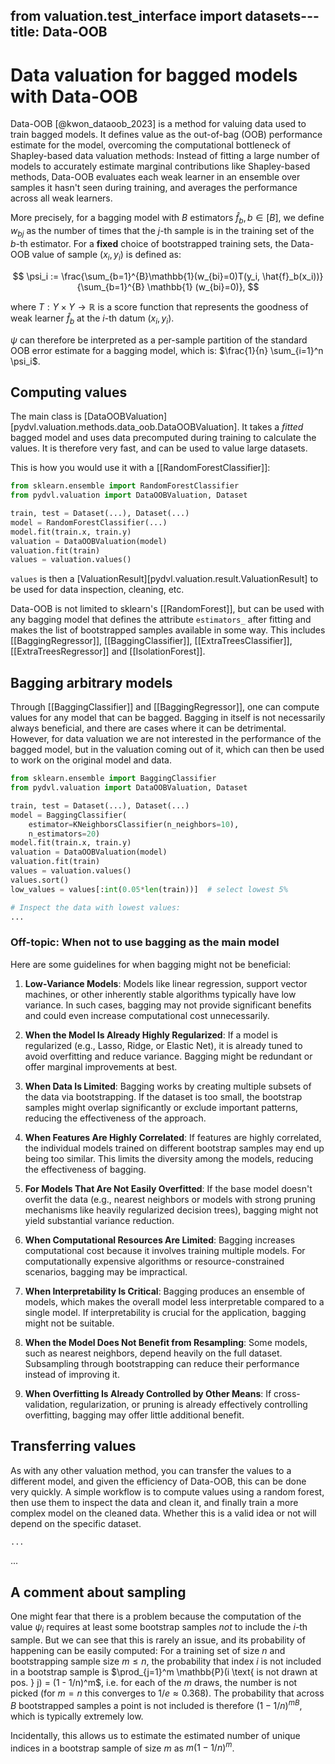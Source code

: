 from valuation.test_interface import datasets---
title: Data-OOB
---

# Data valuation for bagged models with Data-OOB

Data-OOB [@kwon_dataoob_2023] is a method for valuing data used to train bagged
models. It defines value as the out-of-bag (OOB) performance estimate for the
model, overcoming the computational bottleneck of Shapley-based data valuation
methods: Instead of fitting a large number of models to accurately estimate
marginal contributions like Shapley-based methods, Data-OOB evaluates each weak
learner in an ensemble over samples it hasn't seen during training, and averages
the performance across all weak learners.

More precisely, for a bagging model with $B$ estimators $\hat{f}_b, b \in [B]$,
we define $w_{bj}$ as the number of times that the $j$-th sample is in the
training set of the $b$-th estimator. For a **fixed** choice of bootstrapped
training sets, the Data-OOB value of sample $(x_i, y_i)$ is defined as:
 
$$ \psi_i := \frac{\sum_{b=1}^{B}\mathbb{1}(w_{bi}=0)T(y_i, 
   \hat{f}_b(x_i))}{\sum_{b=1}^{B} \mathbb{1} (w_{bi}=0)},
$$

where $T: Y \times Y \rightarrow \mathbb{R}$ is a score function that represents
the goodness of weak learner $\hat{f}_b$ at the $i$-th datum $(x_i, y_i)$.

$\psi$ can therefore be interpreted as a per-sample partition of the standard
OOB error estimate for a bagging model, which is: $\frac{1}{n} \sum_{i=1}^n
\psi_i$.

## Computing values

The main class is
[DataOOBValuation][pydvl.valuation.methods.data_oob.DataOOBValuation]. It takes
a *fitted* bagged model and uses data precomputed during training to calculate
the values. It is therefore very fast, and can be used to value large datasets.

This is how you would use it with a [[RandomForestClassifier]]:

```python
from sklearn.ensemble import RandomForestClassifier
from pydvl.valuation import DataOOBValuation, Dataset

train, test = Dataset(...), Dataset(...)
model = RandomForestClassifier(...)
model.fit(train.x, train.y)
valuation = DataOOBValuation(model)
valuation.fit(train)
values = valuation.values()
```

`values` is then a [ValuationResult][pydvl.valuation.result.ValuationResult] to
be used for data inspection, cleaning, etc.

Data-OOB is not limited to sklearn's [[RandomForest]], but can be used with
any bagging model that defines the attribute `estimators_`  after fitting and
makes the list of bootstrapped samples available in some way. This includes
[[BaggingRegressor]], [[BaggingClassifier]], [[ExtraTreesClassifier]],
[[ExtraTreesRegressor]] and [[IsolationForest]].

## Bagging arbitrary models

Through [[BaggingClassifier]] and [[BaggingRegressor]], one can compute values
for any model that can be bagged. Bagging in itself is not necessarily always
beneficial, and there are cases where it can be detrimental. However, for data
valuation we are not interested in the performance of the bagged model, but in
the valuation coming out of it, which can then be used to work on the original
model and data.

```python
from sklearn.ensemble import BaggingClassifier
from pydvl.valuation import DataOOBValuation, Dataset

train, test = Dataset(...), Dataset(...)
model = BaggingClassifier(
    estimator=KNeighborsClassifier(n_neighbors=10),
    n_estimators=20)
model.fit(train.x, train.y)
valuation = DataOOBValuation(model)
valuation.fit(train)
values = valuation.values()
values.sort()
low_values = values[:int(0.05*len(train))]  # select lowest 5%

# Inspect the data with lowest values:
...
```

### Off-topic: When not to use bagging as the main model

Here are some guidelines for when bagging might not be beneficial:

1. **Low-Variance Models**: Models like linear regression, support vector
   machines, or other inherently stable algorithms typically have low variance.
   In such cases, bagging may not provide significant benefits and could even
   increase computational cost unnecessarily.

2. **When the Model Is Already Highly Regularized**: If a model is regularized
   (e.g., Lasso, Ridge, or Elastic Net), it is already tuned to avoid
   overfitting and reduce variance. Bagging might be redundant or offer marginal
   improvements at best.

3. **When Data Is Limited**: Bagging works by creating multiple subsets of the
   data via bootstrapping. If the dataset is too small, the bootstrap samples
   might overlap significantly or exclude important patterns, reducing the
   effectiveness of the approach.

4. **When Features Are Highly Correlated**: If features are highly correlated,
   the individual models trained on different bootstrap samples may end up being
   too similar. This limits the diversity among the models, reducing the
   effectiveness of bagging.
   
5. **For Models That Are Not Easily Overfitted**: If the base model doesn't
   overfit the data (e.g., nearest neighbors or models with strong pruning
   mechanisms like heavily regularized decision trees), bagging might not yield
   substantial variance reduction.

6. **When Computational Resources Are Limited**: Bagging increases computational
   cost because it involves training multiple models. For computationally
   expensive algorithms or resource-constrained scenarios, bagging may be
   impractical.

7. **When Interpretability Is Critical**: Bagging produces an ensemble of
   models, which makes the overall model less interpretable compared to a single
   model. If interpretability is crucial for the application, bagging might not
   be suitable.

8. **When the Model Does Not Benefit from Resampling**: Some models, such as
   nearest neighbors, depend heavily on the full dataset. Subsampling through
   bootstrapping can reduce their performance instead of improving it.

9. **When Overfitting Is Already Controlled by Other Means**: If
   cross-validation, regularization, or pruning is already effectively
   controlling overfitting, bagging may offer little additional benefit.

## Transferring values

As with any other valuation method, you can transfer the values to a different
model, and given the efficiency of Data-OOB, this can be done very quickly. A
simple workflow is to compute values using a random forest, then use them to
inspect the data and clean it, and finally train a more complex model on the
cleaned data. Whether this is a valid idea or not will depend on the specific
dataset.

```python
...
```
...

## A comment about sampling

One might fear that there is a problem because the computation of the value
$\psi_i$ requires at least some bootstrap samples *not* to include the $i$-th
sample. But we can see that this is rarely an issue, and its probability of
happening can be easily computed: For a training set of size $n$ and
bootstrapping sample size $m \le n$, the probability that index $i$ is not
included in a bootstrap sample is $\prod_{j=1}^m \mathbb{P}(i \text{ is not
drawn at pos. } j) = (1 - 1/n)^m$, i.e. for each of the $m$ draws, the number is
not picked (for $m=n$ this converges to $1/e \approx 0.368$). The probability
that across $B$ bootstrapped samples a point is not included is therefore $(1  -
1/n)^{mB}$, which is typically extremely low.

Incidentally, this allows us to estimate the estimated number of unique indices
in a bootstrap sample of size $m$ as $m(1 - 1/n)^m$.

